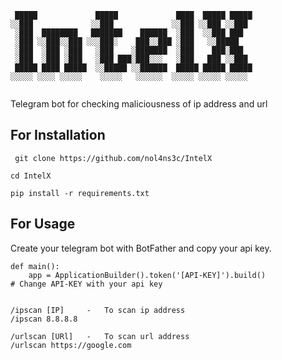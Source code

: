 ```
 █████             █████             ████  █████ █████
░░███             ░░███             ░░███ ░░███ ░░███ 
 ░███  ████████   ███████    ██████  ░███  ░░███ ███  
 ░███ ░░███░░███ ░░░███░    ███░░███ ░███   ░░█████   
 ░███  ░███ ░███   ░███    ░███████  ░███    ███░███  
 ░███  ░███ ░███   ░███ ███░███░░░   ░███   ███ ░░███ 
 █████ ████ █████  ░░█████ ░░██████  █████ █████ █████
░░░░░ ░░░░ ░░░░░    ░░░░░   ░░░░░░  ░░░░░ ░░░░░ ░░░░░ 
                                                      
```

Telegram bot for checking maliciousness of ip address and url

## For Installation


``` git clone https://github.com/nol4ns3c/IntelX```

```cd IntelX```

```pip install -r requirements.txt```


## For Usage

Create your telegram bot with BotFather and copy your api key.

```
def main():
    app = ApplicationBuilder().token('[API-KEY]').build()                    # Change API-KEY with your api key
    
```

```
/ipscan [IP]     -   To scan ip address     
/ipscan 8.8.8.8
        
/urlscan [URl]   -   To scan url address    
/urlscan https://google.com
```

